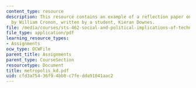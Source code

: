 ```yaml
---
content_type: resource
description: This resource contains an example of a reflection paper on Nature's Metropolis
  by William Cronon, written by a student, Kieran Downes.
file: /media/courses/sts-462-social-and-political-implications-of-technology-spring-2006/cfd3a75436f94bb0c7fedda91041aac2_metropolis_kd.pdf
file_type: application/pdf
learning_resource_types:
- Assignments
ocw_type: OCWFile
parent_title: Assignments
parent_type: CourseSection
resourcetype: Document
title: metropolis_kd.pdf
uid: cfd3a754-36f9-4bb0-c7fe-dda91041aac2
---
```

